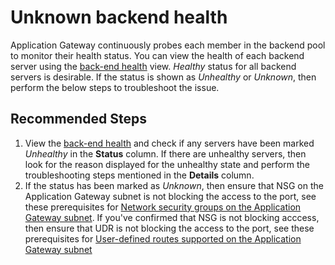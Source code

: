 <properties 
    pageTitle="Unknown backend health"
    description="Unknown backend health with Application Gateway"
    service="microsoft.network"
    resource="applicationgateways"
    authors="abshamsft"
    ms.author="absha"
    displayOrder="21"
    selfHelpType="resource"
    articleId="application-gateway-unknown-backend-health"
	resourceTags=""
	productPesIds="15922"
    supportTopicIds="32639116"
    cloudEnvironments="public,fairfax,blackforest,mooncake"
 	ownershipId="CloudNet_AzureApplicationGateway"
/>

# Unknown backend health

Application Gateway continuously probes each member in the backend pool to monitor their health status. You can view the health of each backend server using the [back-end health](https://docs.microsoft.com/azure/application-gateway/application-gateway-diagnostics#view-back-end-health-through-the-portal) view. *Healthy* status for all backend servers is desirable. If the status is shown as *Unhealthy* or *Unknown*, then perform the below steps to troubleshoot the issue.

## **Recommended Steps**

1. View the [back-end health](https://docs.microsoft.com/azure/application-gateway/application-gateway-diagnostics#view-back-end-health-through-the-portal) and check if any servers have been marked *Unhealthy* in the **Status** column. If there are unhealthy servers, then look for the reason displayed for the unhealthy state and perform the troubleshooting steps mentioned in the **Details** column.
2. If the status has been marked as *Unknown*, then ensure that NSG on the Application Gateway subnet is not blocking the access to the port, see these prerequisites for [Network security groups on the Application Gateway subnet](https://docs.microsoft.com/azure/application-gateway/configuration-overview#network-security-groups-on-the-application-gateway-subnet). If you've confirmed that NSG is not blocking acccess, then ensure that UDR is not blocking the access to the port, see these prerequisites for [User-defined routes supported on the Application Gateway subnet](https://docs.microsoft.com/azure/application-gateway/configuration-overview#user-defined-routes-supported-on-the-application-gateway-subnet)